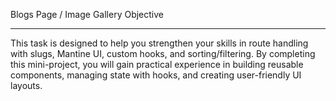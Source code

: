  Blogs Page / Image Gallery Objective
<hr>
 This task is designed to help you strengthen your skills in route handling with slugs, Mantine UI, custom hooks, and sorting/filtering. By completing this mini-project, you will gain practical experience in building reusable components, managing state with hooks, and creating user-friendly UI layouts.